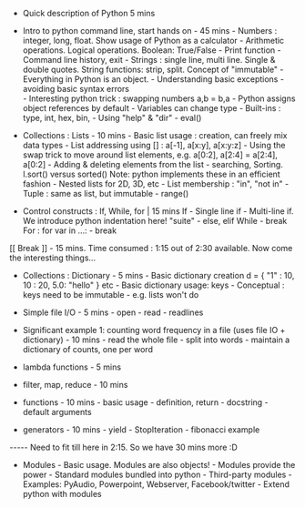   - Quick description of Python 5 mins
  - Intro to python command line, start hands on - 45 mins
         - Numbers : integer, long, float. Show usage of Python as a calculator
         - Arithmetic operations. Logical operations. Boolean: True/False
         - Print function
         - Command line history, exit
         - Strings : single line, multi line. Single & double quotes. String functions: strip, split. Concept of "immutable"
         - Everything in Python is an object. 
         - Understanding basic exceptions - avoiding basic syntax errors  
         - Interesting python trick : swapping numbers a,b = b,a
         - Python assigns object references by default
         - Variables can change type
         - Built-ins : type, int, hex, bin, 
         - Using "help" & "dir"
         - eval()

 - Collections : Lists - 10 mins
         - Basic list usage : creation, can freely mix data types 
         - List addressing using [] : a[-1], a[x:y], a[x:y:z]
         - Using the swap trick to move around list elements, e.g. a[0:2], a[2:4] = a[2:4], a[0:2]
         - Adding & deleting elements from the list
         - searching, Sorting. l.sort() versus sorted()
           Note: python implements these in an efficient fashion
         - Nested lists for 2D, 3D, etc
         - List membership : "in", "not in"
         - Tuple : same as list, but immutable
         - range()

  - Control constructs : If, While, for | 15 mins
         If
         - Single line if
         - Multi-line if. We introduce python indentation here! "suite"
         - else, elif
         While
         - break
         For : for var in ...:
         - break

[[ Break ]] - 15 mins. Time consumed : 1:15 out of 2:30 available. Now come the interesting things...
 
  - Collections : Dictionary - 5 mins
         - Basic dictionary creation d = { "1" : 10, 10 : 20, 5.0: "hello" } etc
         - Basic dictionary usage: keys
         - Conceptual : keys need to be immutable - e.g. lists won't do

  - Simple file I/O - 5 mins
         - open
         - read
         - readlines

  - Significant example 1: counting word frequency in a file (uses file IO + dictionary) - 10 mins
         - read the whole file
         - split into words
         - maintain a dictionary of counts, one per word

  - lambda functions - 5 mins

  - filter, map, reduce - 10 mins

  - functions - 10 mins
         - basic usage - definition, return
         - docstring
         - default arguments

  - generators - 10 mins
         - yield
         - StopIteration
         - fibonacci example

----- Need to fit till here in 2:15. So we have 30 mins more :D

  - Modules
         - Basic usage. Modules are also objects!
         - Modules provide the power
         - Standard modules bundled into python
         - Third-party modules
         - Examples: PyAudio, Powerpoint, Webserver, Facebook/twitter
         - Extend python with modules
